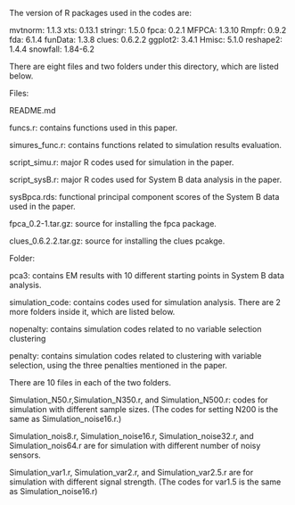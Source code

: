 The version of R packages used in the codes are:

mvtnorm: 1.1.3
xts: 0.13.1
stringr: 1.5.0
fpca: 0.2.1
MFPCA: 1.3.10
Rmpfr: 0.9.2
fda: 6.1.4
funData: 1.3.8
clues: 0.6.2.2
ggplot2: 3.4.1
Hmisc: 5.1.0
reshape2: 1.4.4
snowfall: 1.84-6.2


There are eight files and two folders under this directory, which are listed below.

Files:

README.md

funcs.r: contains functions used in this paper. 

simures_func.r: contains functions related to simulation results evaluation. 

script_simu.r: major R codes used for simulation in the paper.

script_sysB.r: major R codes used for System B data analysis in the paper.

sysBpca.rds: functional principal component scores of the System B data used in the paper.

fpca_0.2-1.tar.gz: source for installing the fpca package.

clues_0.6.2.2.tar.gz: source for installing the clues pcakge.

Folder:

pca3: contains EM results with 10 different starting points in System B data analysis.

simulation_code: contains codes used for simulation analysis. There are 2 more folders inside it, which are listed below.

nopenalty: contains simulation codes related to no variable selection clustering

penalty: contains simulation codes related to clustering with variable selection, using the three penalties mentioned in the paper.

There are 10 files in each of the two folders.

Simulation_N50.r,Simulation_N350.r, and Simulation_N500.r: codes for simulation with different sample sizes.
(The codes for setting N200 is the same as Simulation_noise16.r.)

Simulation_nois8.r, Simulation_noise16.r, Simulation_noise32.r, and Simulation_nois64.r are for simulation with different number of noisy sensors.

Simulation_var1.r, Simulation_var2.r, and Simulation_var2.5.r are for simulation with different signal strength.
(The codes for var1.5 is the same as Simulation_noise16.r)






 
